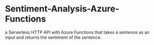 # Sentiment-Analysis-Azure-Functions
a Serverless HTTP API with Azure Functions that takes a sentence as an input and returns the sentiment of the sentence.

